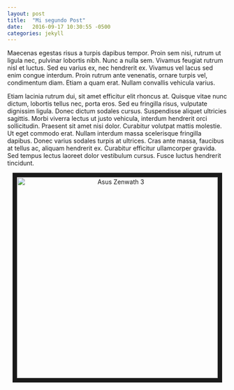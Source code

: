```yaml
---
layout: post
title:  "Mi segundo Post"
date:   2016-09-17 10:30:55 -0500
categories: jekyll
---
```

Maecenas egestas risus a turpis dapibus tempor. Proin sem nisi, rutrum ut ligula nec, pulvinar lobortis nibh. Nunc a nulla sem. Vivamus feugiat rutrum nisl et luctus. Sed eu varius ex, nec hendrerit ex. Vivamus vel lacus sed enim congue interdum. Proin rutrum ante venenatis, ornare turpis vel, condimentum diam. Etiam a quam erat. Nullam convallis vehicula varius.

Etiam lacinia rutrum dui, sit amet efficitur elit rhoncus at. Quisque vitae nunc dictum, lobortis tellus nec, porta eros. Sed eu fringilla risus, vulputate dignissim ligula. Donec dictum sodales cursus. Suspendisse aliquet ultricies sagittis. Morbi viverra lectus ut justo vehicula, interdum hendrerit orci sollicitudin. Praesent sit amet nisi dolor. Curabitur volutpat mattis molestie. Ut eget commodo erat. Nullam interdum massa scelerisque fringilla dapibus. Donec varius sodales turpis at ultrices. Cras ante massa, faucibus at tellus ac, aliquam hendrerit ex. Curabitur efficitur ullamcorper gravida. Sed tempus lectus laoreet dolor vestibulum cursus. Fusce luctus hendrerit tincidunt.

<center><a href="http://www.youtube.com/watch?feature=player_embedded&v=FfUYVfMFS1Y" target="_blank"><img src="http://img.youtube.com/vi/FfUYVfMFS1Y/0.jpg" alt="Asus Zenwath 3" width="460" border="10"/></a></center>
